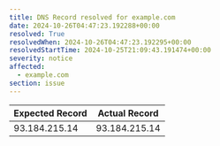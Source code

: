 ```yaml
---
title: DNS Record resolved for example.com
date: 2024-10-26T04:47:23.192288+00:00
resolved: True
resolvedWhen: 2024-10-26T04:47:23.192295+00:00
resolvedStartTime: 2024-10-25T21:09:43.191474+00:00
severity: notice
affected:
  - example.com
section: issue
---
```


| Expected Record  | Actual Record  |
|------------------|----------------|
| 93.184.215.14 | 93.184.215.14 |

